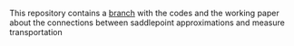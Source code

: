 This repository contains a [branch](https://github.com/dvdlvc/MyGitHub/tree/Saddlepoint_MeasureTransportation) with the codes and the working paper about the connections between saddlepoint approximations and measure transportation
